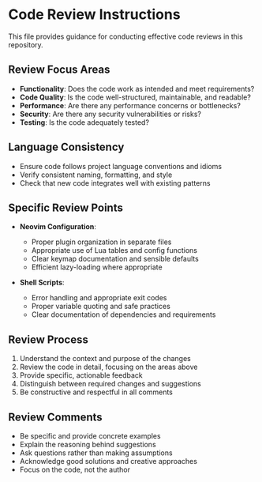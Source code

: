 # Code Review Instructions

This file provides guidance for conducting effective code reviews in this repository.

## Review Focus Areas

- **Functionality**: Does the code work as intended and meet requirements?
- **Code Quality**: Is the code well-structured, maintainable, and readable?
- **Performance**: Are there any performance concerns or bottlenecks?
- **Security**: Are there any security vulnerabilities or risks?
- **Testing**: Is the code adequately tested?

## Language Consistency

- Ensure code follows project language conventions and idioms
- Verify consistent naming, formatting, and style
- Check that new code integrates well with existing patterns

## Specific Review Points

- **Neovim Configuration**:
  - Proper plugin organization in separate files
  - Appropriate use of Lua tables and config functions
  - Clear keymap documentation and sensible defaults
  - Efficient lazy-loading where appropriate

- **Shell Scripts**:
  - Error handling and appropriate exit codes
  - Proper variable quoting and safe practices
  - Clear documentation of dependencies and requirements

## Review Process

1. Understand the context and purpose of the changes
2. Review the code in detail, focusing on the areas above
3. Provide specific, actionable feedback
4. Distinguish between required changes and suggestions
5. Be constructive and respectful in all comments

## Review Comments

- Be specific and provide concrete examples
- Explain the reasoning behind suggestions
- Ask questions rather than making assumptions
- Acknowledge good solutions and creative approaches
- Focus on the code, not the author